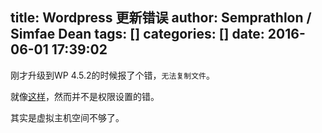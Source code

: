 title: Wordpress 更新错误
author: Semprathlon / Simfae Dean
tags: []
categories: []
date: 2016-06-01 17:39:02
---
刚才升级到WP 4.5.2的时候报了个错，`无法复制文件`。

就像[这样](http://blog.sina.com.cn/s/blog_7252bc130101s7m7.html)，然而并不是权限设置的错。

其实是虚拟主机空间不够了。